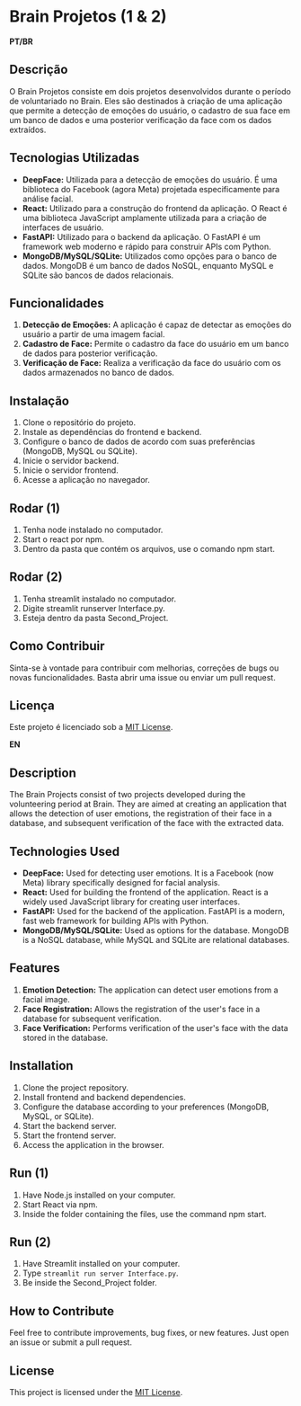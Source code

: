 # Brain Projetos (1 & 2)

**PT/BR**

## Descrição
O Brain Projetos consiste em dois projetos desenvolvidos durante o período de voluntariado no Brain. Eles são destinados à criação de uma aplicação que permite a detecção de emoções do usuário, o cadastro de sua face em um banco de dados e uma posterior verificação da face com os dados extraídos.

## Tecnologias Utilizadas
- **DeepFace:** Utilizada para a detecção de emoções do usuário. É uma biblioteca do Facebook (agora Meta) projetada especificamente para análise facial.
- **React:** Utilizado para a construção do frontend da aplicação. O React é uma biblioteca JavaScript amplamente utilizada para a criação de interfaces de usuário.
- **FastAPI:** Utilizado para o backend da aplicação. O FastAPI é um framework web moderno e rápido para construir APIs com Python.
- **MongoDB/MySQL/SQLite:** Utilizados como opções para o banco de dados. MongoDB é um banco de dados NoSQL, enquanto MySQL e SQLite são bancos de dados relacionais.

## Funcionalidades
1. **Detecção de Emoções:** A aplicação é capaz de detectar as emoções do usuário a partir de uma imagem facial.
2. **Cadastro de Face:** Permite o cadastro da face do usuário em um banco de dados para posterior verificação.
3. **Verificação de Face:** Realiza a verificação da face do usuário com os dados armazenados no banco de dados.

## Instalação
1. Clone o repositório do projeto.
2. Instale as dependências do frontend e backend.
3. Configure o banco de dados de acordo com suas preferências (MongoDB, MySQL ou SQLite).
4. Inicie o servidor backend.
5. Inicie o servidor frontend.
6. Acesse a aplicação no navegador.

## Rodar (1)
1. Tenha node instalado no computador.
2. Start o react por npm.
3. Dentro da pasta que contém os arquivos, use o comando npm start.

## Rodar (2)
1. Tenha streamlit instalado no computador.
2. Digite streamlit runserver Interface.py.
3. Esteja dentro da pasta Second_Project.


## Como Contribuir
Sinta-se à vontade para contribuir com melhorias, correções de bugs ou novas funcionalidades. Basta abrir uma issue ou enviar um pull request.

## Licença
Este projeto é licenciado sob a [MIT License](https://opensource.org/licenses/MIT).

**EN**

## Description
The Brain Projects consist of two projects developed during the volunteering period at Brain. They are aimed at creating an application that allows the detection of user emotions, the registration of their face in a database, and subsequent verification of the face with the extracted data.

## Technologies Used
- **DeepFace:** Used for detecting user emotions. It is a Facebook (now Meta) library specifically designed for facial analysis.
- **React:** Used for building the frontend of the application. React is a widely used JavaScript library for creating user interfaces.
- **FastAPI:** Used for the backend of the application. FastAPI is a modern, fast web framework for building APIs with Python.
- **MongoDB/MySQL/SQLite:** Used as options for the database. MongoDB is a NoSQL database, while MySQL and SQLite are relational databases.

## Features
1. **Emotion Detection:** The application can detect user emotions from a facial image.
2. **Face Registration:** Allows the registration of the user's face in a database for subsequent verification.
3. **Face Verification:** Performs verification of the user's face with the data stored in the database.

## Installation
1. Clone the project repository.
2. Install frontend and backend dependencies.
3. Configure the database according to your preferences (MongoDB, MySQL, or SQLite).
4. Start the backend server.
5. Start the frontend server.
6. Access the application in the browser.

## Run (1)
1. Have Node.js installed on your computer.
2. Start React via npm.
3. Inside the folder containing the files, use the command npm start.

## Run (2)
1. Have Streamlit installed on your computer.
2. Type `streamlit run server Interface.py`.
3. Be inside the Second_Project folder.

## How to Contribute
Feel free to contribute improvements, bug fixes, or new features. Just open an issue or submit a pull request.

## License
This project is licensed under the [MIT License](https://opensource.org/licenses/MIT).
